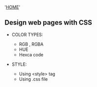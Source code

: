 '[HOME](../README.md)'<br/>

## Design web pages with CSS

* COLOR TYPES:
    * RGB , RGBA
    * HUE
    * Hexca code
    
* STYLE:
    * Using \<style\> tag
    * Using \.css file